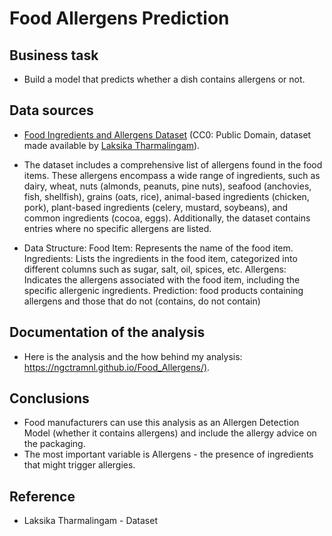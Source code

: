 # Food Allergens Prediction
## Business task
* Build a model that predicts whether a dish contains allergens or not.

## Data sources
* [Food Ingredients and Allergens Dataset](https://www.kaggle.com/datasets/uom190346a/food-ingredients-and-allergens) (CC0: Public Domain, dataset made available by [Laksika Tharmalingam](https://www.kaggle.com/uom190346a)).
* The dataset includes a comprehensive list of allergens found in the food items. These allergens encompass a wide range of ingredients, such as dairy, wheat, nuts (almonds, peanuts, pine nuts), seafood (anchovies, fish, shellfish), grains (oats, rice), animal-based ingredients (chicken, pork), plant-based ingredients (celery, mustard, soybeans), and common ingredients (cocoa, eggs). Additionally, the dataset contains entries where no specific allergens are listed.
  
* Data Structure:
Food Item: Represents the name of the food item.
Ingredients: Lists the ingredients in the food item, categorized into different columns such as sugar, salt, oil, spices, etc.
Allergens: Indicates the allergens associated with the food item, including the specific allergenic ingredients.
Prediction: food products containing allergens and those that do not (contains, do not contain)

## Documentation of the analysis
* Here is the analysis and the how behind my analysis: <https://ngctramnl.github.io/Food_Allergens/)>.

## Conclusions
* Food manufacturers can use this analysis as an Allergen Detection Model (whether it contains allergens) and include the allergy advice on the packaging.
* The most important variable is Allergens - the presence of ingredients that might trigger allergies.

## Reference
* Laksika Tharmalingam - Dataset
